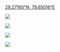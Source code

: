 [category]: <> (Travel, India) 
[date]: <> (2022/05/28)
[title]: <> (Хайдаканский Кайлас)

[29.27160°N, 79.65016°E](https://maps.app.goo.gl/9P36nnFxrmwD42796)

![](https://bafybeicclwtisnzt7xa7ljjgiivk7dwi4p37h336c54j5okoabadnt6x7i.ipfs.flk-ipfs.xyz/1.jpeg)

![](https://bafybeicclwtisnzt7xa7ljjgiivk7dwi4p37h336c54j5okoabadnt6x7i.ipfs.flk-ipfs.xyz/2.jpeg)

![](https://bafybeicclwtisnzt7xa7ljjgiivk7dwi4p37h336c54j5okoabadnt6x7i.ipfs.flk-ipfs.xyz/3.jpeg)

![](https://bafybeicclwtisnzt7xa7ljjgiivk7dwi4p37h336c54j5okoabadnt6x7i.ipfs.flk-ipfs.xyz/4.jpeg)
